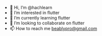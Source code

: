 - 👋 Hi, I’m @hachlearn
- 👀 I’m interested in flutter
- 🌱 I’m currently learning flutter
- 💞️ I’m looking to collaborate on flutter
- 📫 How to reach me beablypro@gmail.com

<!---
hachlearn/hachlearn is a ✨ special ✨ repository because its `README.md` (this file) appears on your GitHub profile.
You can click the Preview link to take a look at your changes.
--->
